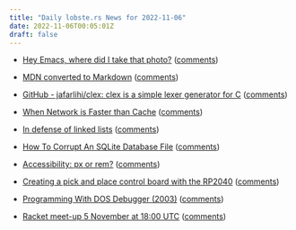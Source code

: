 ```yaml
---
title: "Daily lobste.rs News for 2022-11-06"
date: 2022-11-06T00:05:01Z
draft: false
---
```






- [Hey Emacs, where did I take that photo?](https://xenodium.com/hey-emacs-where-did-i-take-that-photo/)
  ([comments](https://lobste.rs/s/swihmo/hey_emacs_where_did_i_take_photo))



- [MDN converted to Markdown](https://openwebdocs.org/content/posts/markdown-conversion/)
  ([comments](https://lobste.rs/s/wggcjk/mdn_converted_markdown))



- [GitHub - jafarlihi/clex: clex is a simple lexer generator for C](https://github.com/jafarlihi/clex)
  ([comments](https://lobste.rs/s/lasyib/github_jafarlihi_clex_clex_is_simple))



- [When Network is Faster than Cache](https://simonhearne.com/2020/network-faster-than-cache/)
  ([comments](https://lobste.rs/s/ggx0zj/when_network_is_faster_than_cache))



- [In defense of linked lists](http://antirez.com/news/138)
  ([comments](https://lobste.rs/s/kbwb4d/defense_linked_lists))



- [How To Corrupt An SQLite Database File](https://www.sqlite.org/howtocorrupt.html)
  ([comments](https://lobste.rs/s/6xmgoi/how_corrupt_sqlite_database_file))



- [Accessibility: px or rem?](https://matklad.github.io/2022/11/05/accessibility-px-or-rem.html)
  ([comments](https://lobste.rs/s/d0dutz/accessibility_px_rem))



- [Creating a pick and place control board with the RP2040](https://blog.thea.codes/starfish-a-control-board-with-the-rp2040)
  ([comments](https://lobste.rs/s/koiyhg/creating_pick_place_control_board_with))



- [Programming With DOS Debugger (2003)](https://susam.net/blog/programming-with-dos-debugger.html)
  ([comments](https://lobste.rs/s/qka8b2/programming_with_dos_debugger_2003))



- [Racket meet-up 5 November at 18:00 UTC]()
  ([comments](https://lobste.rs/s/3kpjbb/racket_meet_up_5_november_at_18_00_utc))


